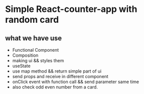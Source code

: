 # Simple React-counter-app with random card

## what we have use

- Functional Component
- Composition
- making ui && styles them
- useState
- use map method && return simple part of ui
- send props and receive in different component
- onClick event with function call && send parameter same time
- also check odd even number from a card.
